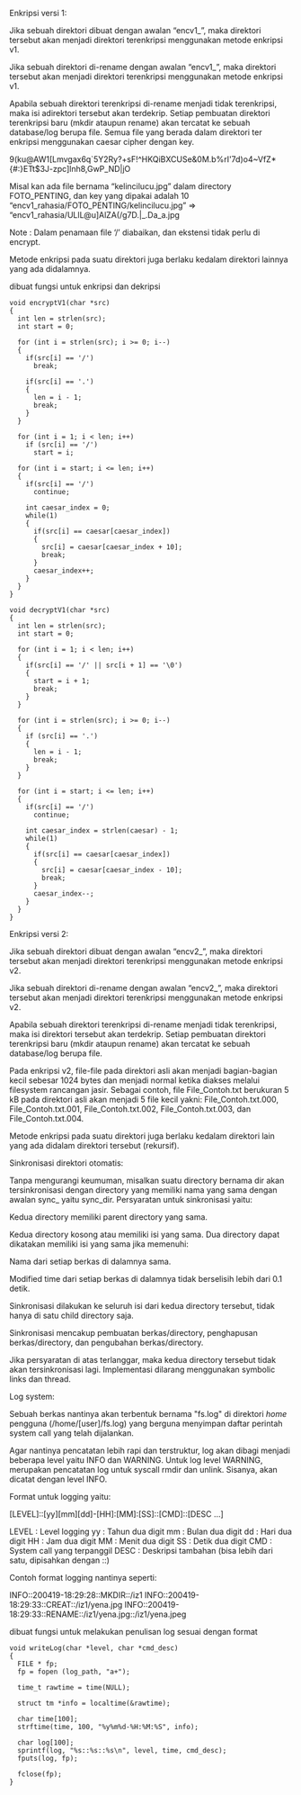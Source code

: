 Enkripsi versi 1:

Jika sebuah direktori dibuat dengan awalan “encv1_”, maka direktori tersebut akan menjadi direktori terenkripsi menggunakan metode enkripsi v1.

Jika sebuah direktori di-rename dengan awalan “encv1_”, maka direktori tersebut akan menjadi direktori terenkripsi menggunakan metode enkripsi v1.

Apabila sebuah direktori terenkripsi di-rename menjadi tidak terenkripsi, maka isi adirektori tersebut akan terdekrip.
Setiap pembuatan direktori terenkripsi baru (mkdir ataupun rename) akan tercatat ke sebuah database/log berupa file.
Semua file yang berada dalam direktori ter enkripsi menggunakan caesar cipher dengan key.


9(ku@AW1[Lmvgax6q`5Y2Ry?+sF!^HKQiBXCUSe&0M.b%rI'7d)o4~VfZ*{#:}ETt$3J-zpc]lnh8,GwP_ND|jO

Misal kan ada file bernama “kelincilucu.jpg” dalam directory FOTO_PENTING, dan key yang dipakai adalah 10 “encv1_rahasia/FOTO_PENTING/kelincilucu.jpg” => “encv1_rahasia/ULlL@u]AlZA(/g7D.|_.Da_a.jpg

Note : Dalam penamaan file ‘/’ diabaikan, dan ekstensi tidak perlu di encrypt.

Metode enkripsi pada suatu direktori juga berlaku kedalam direktori lainnya yang ada didalamnya.

dibuat fungsi untuk enkripsi dan dekripsi
```
void encryptV1(char *src) 
{
  int len = strlen(src);
  int start = 0;

  for (int i = strlen(src); i >= 0; i--) 
  {
    if(src[i] == '/')
      break;

    if(src[i] == '.')
    {
      len = i - 1;
      break;
    }
  }

  for (int i = 1; i < len; i++)
    if (src[i] == '/')
      start = i;

  for (int i = start; i <= len; i++) 
  {
    if(src[i] == '/')
      continue;

    int caesar_index = 0;
    while(1)
    {
      if(src[i] == caesar[caesar_index])
      {
        src[i] = caesar[caesar_index + 10];
        break;
      }
      caesar_index++;
    }
  }
}

void decryptV1(char *src) 
{
  int len = strlen(src); 
  int start = 0;
    
  for (int i = 1; i < len; i++)
  {
    if(src[i] == '/' || src[i + 1] == '\0') 
    {
      start = i + 1;
      break;
    }
  }

  for (int i = strlen(src); i >= 0; i--)
  {
    if (src[i] == '.') 
    {
      len = i - 1;
      break;
    }
  }

  for (int i = start; i <= len; i++) 
  {
    if(src[i] == '/')
      continue;

    int caesar_index = strlen(caesar) - 1;
    while(1)
    {
      if(src[i] == caesar[caesar_index])
      {
        src[i] = caesar[caesar_index - 10];
        break;
      }
      caesar_index--;
    }
  }
}

```

Enkripsi versi 2:

Jika sebuah direktori dibuat dengan awalan “encv2_”, maka direktori tersebut akan menjadi direktori terenkripsi menggunakan 
metode enkripsi v2.

Jika sebuah direktori di-rename dengan awalan “encv2_”, maka direktori tersebut akan menjadi direktori terenkripsi menggunakan metode enkripsi v2.

Apabila sebuah direktori terenkripsi di-rename menjadi tidak terenkripsi, maka isi direktori tersebut akan terdekrip.
Setiap pembuatan direktori terenkripsi baru (mkdir ataupun rename) akan tercatat ke sebuah database/log berupa file.

Pada enkripsi v2, file-file pada direktori asli akan menjadi bagian-bagian kecil sebesar 1024 bytes dan menjadi normal ketika diakses melalui filesystem rancangan jasir. Sebagai contoh, file File_Contoh.txt berukuran 5 kB pada direktori asli akan menjadi 5 file kecil yakni: File_Contoh.txt.000, File_Contoh.txt.001, File_Contoh.txt.002, File_Contoh.txt.003, dan File_Contoh.txt.004.

Metode enkripsi pada suatu direktori juga berlaku kedalam direktori lain yang ada didalam direktori tersebut (rekursif).

Sinkronisasi direktori otomatis:

Tanpa mengurangi keumuman, misalkan suatu directory bernama dir akan tersinkronisasi dengan directory yang memiliki nama yang sama dengan awalan sync_ yaitu sync_dir. Persyaratan untuk sinkronisasi yaitu:

Kedua directory memiliki parent directory yang sama.

Kedua directory kosong atau memiliki isi yang sama. Dua directory dapat dikatakan memiliki isi yang sama jika memenuhi:

Nama dari setiap berkas di dalamnya sama.

Modified time dari setiap berkas di dalamnya tidak berselisih lebih dari 0.1 detik.

Sinkronisasi dilakukan ke seluruh isi dari kedua directory tersebut, tidak hanya di satu child directory saja.

Sinkronisasi mencakup pembuatan berkas/directory, penghapusan berkas/directory, dan pengubahan berkas/directory.

Jika persyaratan di atas terlanggar, maka kedua directory tersebut tidak akan tersinkronisasi lagi.
Implementasi dilarang menggunakan symbolic links dan thread.

Log system:

Sebuah berkas nantinya akan terbentuk bernama "fs.log" di direktori *home* pengguna (/home/[user]/fs.log) yang berguna menyimpan daftar perintah system call yang telah dijalankan.

Agar nantinya pencatatan lebih rapi dan terstruktur, log akan dibagi menjadi beberapa level yaitu INFO dan WARNING.
Untuk log level WARNING, merupakan pencatatan log untuk syscall rmdir dan unlink.
Sisanya, akan dicatat dengan level INFO.

Format untuk logging yaitu:

[LEVEL]::[yy][mm][dd]-[HH]:[MM]:[SS]::[CMD]::[DESC ...]


LEVEL    : Level logging
yy        : Tahun dua digit
mm         : Bulan dua digit
dd         : Hari dua digit
HH         : Jam dua digit
MM         : Menit dua digit
SS         : Detik dua digit
CMD          : System call yang terpanggil
DESC      : Deskripsi tambahan (bisa lebih dari satu, dipisahkan dengan ::)

Contoh format logging nantinya seperti:

INFO::200419-18:29:28::MKDIR::/iz1
INFO::200419-18:29:33::CREAT::/iz1/yena.jpg
INFO::200419-18:29:33::RENAME::/iz1/yena.jpg::/iz1/yena.jpeg

dibuat fungsi untuk melakukan penulisan log sesuai dengan format
```
void writeLog(char *level, char *cmd_desc)
{
  FILE * fp;
  fp = fopen (log_path, "a+");

  time_t rawtime = time(NULL);
  
  struct tm *info = localtime(&rawtime);
  
  char time[100];
  strftime(time, 100, "%y%m%d-%H:%M:%S", info);

  char log[100];
  sprintf(log, "%s::%s::%s\n", level, time, cmd_desc);
  fputs(log, fp);

  fclose(fp);
}
```
